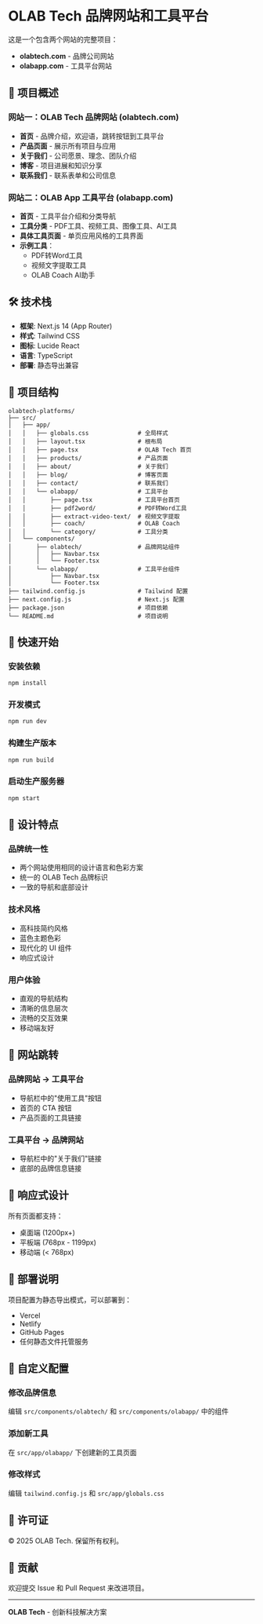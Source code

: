# OLAB Tech 品牌网站和工具平台

这是一个包含两个网站的完整项目：
- **olabtech.com** - 品牌公司网站
- **olabapp.com** - 工具平台网站

## 🎯 项目概述

### 网站一：OLAB Tech 品牌网站 (olabtech.com)
- **首页** - 品牌介绍，欢迎语，跳转按钮到工具平台
- **产品页面** - 展示所有项目与应用
- **关于我们** - 公司愿景、理念、团队介绍
- **博客** - 项目进展和知识分享
- **联系我们** - 联系表单和公司信息

### 网站二：OLAB App 工具平台 (olabapp.com)
- **首页** - 工具平台介绍和分类导航
- **工具分类** - PDF工具、视频工具、图像工具、AI工具
- **具体工具页面** - 单页应用风格的工具界面
- **示例工具**：
  - PDF转Word工具
  - 视频文字提取工具
  - OLAB Coach AI助手

## 🛠️ 技术栈

- **框架**: Next.js 14 (App Router)
- **样式**: Tailwind CSS
- **图标**: Lucide React
- **语言**: TypeScript
- **部署**: 静态导出兼容

## 📁 项目结构

```
olabtech-platforms/
├── src/
│   ├── app/
│   │   ├── globals.css              # 全局样式
│   │   ├── layout.tsx               # 根布局
│   │   ├── page.tsx                 # OLAB Tech 首页
│   │   ├── products/                # 产品页面
│   │   ├── about/                   # 关于我们
│   │   ├── blog/                    # 博客页面
│   │   ├── contact/                 # 联系我们
│   │   └── olabapp/                 # 工具平台
│   │       ├── page.tsx             # 工具平台首页
│   │       ├── pdf2word/            # PDF转Word工具
│   │       ├── extract-video-text/  # 视频文字提取
│   │       ├── coach/               # OLAB Coach
│   │       └── category/            # 工具分类
│   └── components/
│       ├── olabtech/                # 品牌网站组件
│       │   ├── Navbar.tsx
│       │   └── Footer.tsx
│       └── olabapp/                 # 工具平台组件
│           ├── Navbar.tsx
│           └── Footer.tsx
├── tailwind.config.js               # Tailwind 配置
├── next.config.js                   # Next.js 配置
├── package.json                     # 项目依赖
└── README.md                        # 项目说明
```

## 🚀 快速开始

### 安装依赖
```bash
npm install
```

### 开发模式
```bash
npm run dev
```

### 构建生产版本
```bash
npm run build
```

### 启动生产服务器
```bash
npm start
```

## 🎨 设计特点

### 品牌统一性
- 两个网站使用相同的设计语言和色彩方案
- 统一的 OLAB Tech 品牌标识
- 一致的导航和底部设计

### 技术风格
- 高科技简约风格
- 蓝色主题色彩
- 现代化的 UI 组件
- 响应式设计

### 用户体验
- 直观的导航结构
- 清晰的信息层次
- 流畅的交互效果
- 移动端友好

## 🔗 网站跳转

### 品牌网站 → 工具平台
- 导航栏中的"使用工具"按钮
- 首页的 CTA 按钮
- 产品页面的工具链接

### 工具平台 → 品牌网站
- 导航栏中的"关于我们"链接
- 底部的品牌信息链接

## 📱 响应式设计

所有页面都支持：
- 桌面端 (1200px+)
- 平板端 (768px - 1199px)
- 移动端 (< 768px)

## 🚀 部署说明

项目配置为静态导出模式，可以部署到：
- Vercel
- Netlify
- GitHub Pages
- 任何静态文件托管服务

## 🔧 自定义配置

### 修改品牌信息
编辑 `src/components/olabtech/` 和 `src/components/olabapp/` 中的组件

### 添加新工具
在 `src/app/olabapp/` 下创建新的工具页面

### 修改样式
编辑 `tailwind.config.js` 和 `src/app/globals.css`

## 📄 许可证

© 2025 OLAB Tech. 保留所有权利。

## 🤝 贡献

欢迎提交 Issue 和 Pull Request 来改进项目。

---

**OLAB Tech** - 创新科技解决方案
